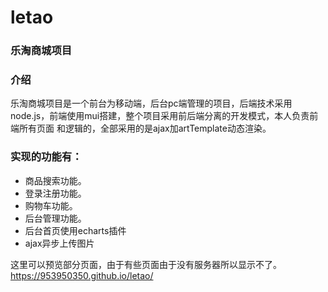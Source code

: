 # letao

### 乐淘商城项目

### 介绍
乐淘商城项目是一个前台为移动端，后台pc端管理的项目，后端技术采用node.js，前端使用mui搭建，整个项目采用前后端分离的开发模式，本人负责前端所有页面
和逻辑的，全部采用的是ajax加artTemplate动态渲染。

### 实现的功能有：

- 商品搜索功能。
- 登录注册功能。
- 购物车功能。
- 后台管理功能。
- 后台首页使用echarts插件
- ajax异步上传图片

这里可以预览部分页面，由于有些页面由于没有服务器所以显示不了。 https://953950350.github.io/letao/
